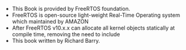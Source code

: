 - This Book is provided by FreeRTOS foundation.
- FreeRTOS is open-source light-weight Real-Time Operating system which maintained by AMAZON
- After FreeRTOS v10.x.x can allocate all kernel objects statically at compile time, removing the need to include 
- This book written by Richard Barry.